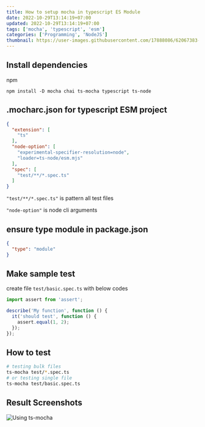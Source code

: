 ```yaml
---
title: How to setup mocha in typescript ES Module
date: 2022-10-29T13:14:19+07:00
updated: 2022-10-29T13:14:19+07:00
tags: ['mocha', 'typescript', 'esm']
categories: ['Programming', 'NodeJS']
thumbnail: https://user-images.githubusercontent.com/17888086/62067383-2fe4af00-b1f9-11e9-88c4-4953bb090215.png
---
```


## Install dependencies

npm
```shell
npm install -D mocha chai ts-mocha typescript ts-node
```

## .mocharc.json for typescript ESM project
```json
{
  "extension": [
    "ts"
  ],
  "node-option": [
    "experimental-specifier-resolution=node",
    "loader=ts-node/esm.mjs"
  ],
  "spec": [
    "test/**/*.spec.ts"
  ]
}
```

`"test/**/*.spec.ts"` is pattern all test files

`"node-option"` is node cli arguments

## ensure type module in package.json
```json
{
  "type": "module"
}
```

## Make sample test

create file `test/basic.spec.ts` with below codes
```typescript
import assert from 'assert';

describe('My function', function () {
  it('should test', function () {
    assert.equal(1, 2);
  });
});
```

## How to test

```bash
# testing bulk files
ts-mocha test/*.spec.ts
# or testing single file
ts-mocha test/basic.spec.ts
```

## Result Screenshots
![Using ts-mocha](https://user-images.githubusercontent.com/12471057/198816982-3f460b71-7105-4211-806e-9e5fcdab1c03.png)

